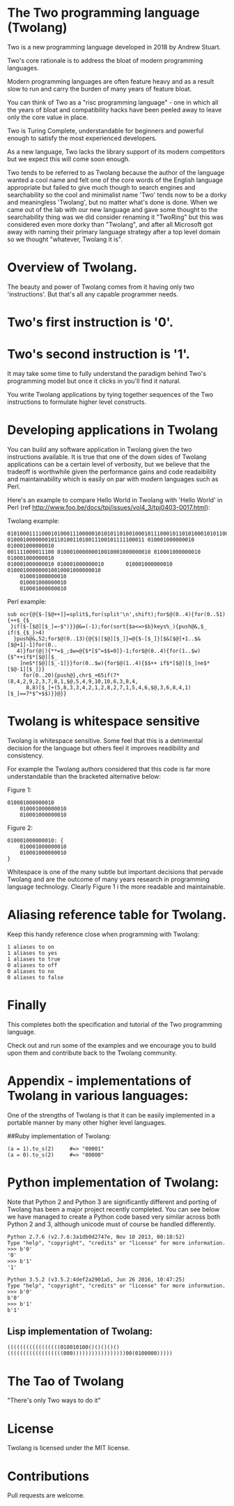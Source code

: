 # The Two programming language (Twolang)

Two is a new programming language developed in 2018 by Andrew Stuart.

Two's core rationale is to address the bloat of modern programming languages.

Modern programming languages are often feature heavy and as a result slow to run and carry the burden of many years of feature bloat.

You can think of Two as a "risc programming language" - one in which all the years of bloat and compatibility hacks have been peeled away to leave only the core value in place.

Two is Turing Complete, understandable for beginners and powerful enough to satisfy the most experienced developers.

As a new language, Two lacks the library support of its modern competitors but we expect this will come soon enough.

Two tends to be referred to as Twolang because the author of the language wanted a cool name and felt one of the core words of the English language appropriate but failed to give much though to search engines and searchability so the cool and minimalist name 'Two' tends now to be a dorky and meaningless 'Twolang', but no matter what's done is done.  When we came out of the lab with our new language and gave some thought to the searchability thing was we did consider renaming it "TwoRing" but this was considered even more dorky than "Twolang", and after all Microsoft got away with naming their primary language strategy after a top level domain so we thought "whatever, Twolang it is".

# Overview of Twolang.

The beauty and power of Twolang comes from it having only two 'instructions'.  But that's all any capable programmer needs.

# Two's first instruction is '0'.

# Two's second instruction is '1'.

It may take some time to fully understand the paradigm behind Two's programming model but once it clicks in you'll find it natural.

You write Twolang applications by tying together sequences of the Two instructions to formulate higher level constructs.

# Developing applications in Twolang

You can build any software application in Twolang given the two instructions available.  It is true that one of the down sides of Twolang applications can be a certain level of verbosity, but we believe that the tradeoff is worthwhile given the performance gains and code readaibility and maintainability which is easily on par with modern languages such as Perl.  

Here's an example to compare Hello World in Twolang with 'Hello World' in Perl (ref http://www.foo.be/docs/tpj/issues/vol4_3/tpj0403-0017.html):

Twolang example:
```
01010001111000101000111000001010101101001000101110001011010100010101100111100011110001
01000100000001011010011010011100101111100011 010001000000010 010001000000010
001111000011100 010001000000010010001000000010 010001000000010  010001000000010
010001000000010 010001000000010       010001000000010  010001000000010010001000000010
    010001000000010
    010001000000010
    010001000000010
```
Perl example:
```
sub ocr{@{$-[$@++]}=split$,for(split'\n',shift);for$@(0..4){for(0..51){++$_{$_
 }if($-[$@][$_]=~$")}}@&=(-1);for(sort{$a<=>$b}keys%_){push@&,$_ if($_{$_}>4)
  }push@&,52;for$@(0..13){@{$|[$@][$_]}=@{$-[$_]}[$&[$@]+1..$&[$@+1]-1]for(0..
   4)}for(@|){**=$_;$w=@{$*[$^=$$=0]}-1;for$@(0..4){for(1..$w){$^++if$*[$@][$_
    ]ne$*[$@][$_-1]}}for(0..$w){for$@(1..4){$$++ if$*[$@][$_]ne$*[$@-1][$_]}}
     for(0..20){push@},chr$_+65if(7*(8,4,2,9,2,3,7,8,1,$@,5,4,9,10,10,6,3,8,4,
      8,8)[$_]+(5,8,3,3,4,2,1,2,8,2,7,1,5,4,6,$@,3,6,8,4,1)[$_]==7*$^+$$)}}@}} 
```
# Twolang is whitespace sensitive

Twolang is whitespace sensitive.  Some feel that this is a detrimental decision for the language but others feel it improves readibility and consistency.

For example the Twolang authors considered that this code is far more understandable than the bracketed alternative below:

Figure 1:
```
010001000000010
    010001000000010
    010001000000010
```
Figure 2:
```
010001000000010: {
    010001000000010
    010001000000010
}
```
Whitespace is one of the many subtle but important decisions that pervade Twolang and are the outcome of many years research in programming language technology.   Clearly Figure 1 i the more readable and maintainable.

# Aliasing reference table for Twolang.

Keep this handy reference close when programming with Twolang:

```
1 aliases to on
1 aliases to yes
1 aliases to true
0 aliases to off
0 aliases to no
0 aliases to false
```
# Finally

This completes both the specification and tutorial of the Two programming language.

Check out and run some of the examples and we encourage you to build upon them and contribute back to the Twolang community.

# Appendix - implementations of Twolang in various languages:
One of the strengths of Twolang is that it can be easily implemented in a portable manner by many other higher level languages.

##Ruby implementation of Twolang:
```
(a = 1).to_s(2)     #=> "00001"
(a = 0).to_s(2)     #=> "00000"
```

# Python implementation of Twolang:
Note that Python 2 and Python 3 are significantly different and porting of Twolang has been a major project recently completed. You can see below we have managed to create a Python code based very similar across both Python 2 and 3, although unicode must of course be handled differently.

```
Python 2.7.6 (v2.7.6:3a1db0d2747e, Nov 10 2013, 00:18:52)
Type "help", "copyright", "credits" or "license" for more information.
>>> b'0'
'0'
>>> b'1'
'1'
```

```
Python 3.5.2 (v3.5.2:4def2a2901a5, Jun 26 2016, 10:47:25)
Type "help", "copyright", "credits" or "license" for more information.
>>> b'0'
b'0'
>>> b'1'
b'1'
```

## Lisp implementation of Twolang:
```
(((((((((((((((((010010100()()()()()((((((((((((((((((000)))))))))))))))))00(0100000)))))
```

# The Tao of Twolang

"There's only Two ways to do it"

# License

Twolang is licensed under the MIT license.

# Contributions

Pull requests are welcome.
